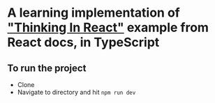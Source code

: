 # A learning implementation of ["Thinking In React"](https://beta.reactjs.org/learn/thinking-in-react) example from React docs, in TypeScript

## To run the project

- Clone
- Navigate to directory and hit `npm run dev`
